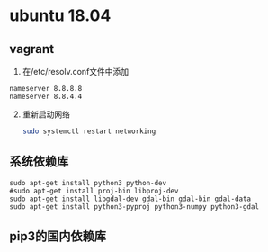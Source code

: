 # ubuntu 18.04



## vagrant

1. 在/etc/resolv.conf文件中添加

```shell
nameserver 8.8.8.8
nameserver 8.8.4.4
```

2. 重新启动网络

   ```bash
   sudo systemctl restart networking
   ```



## 系统依赖库

```
sudo apt-get install python3 python-dev
#sudo apt-get install proj-bin libproj-dev
sudo apt-get install libgdal-dev gdal-bin gdal-bin gdal-data
sudo apt-get install python3-pyproj python3-numpy python3-gdal
```

## pip3的国内依赖库

